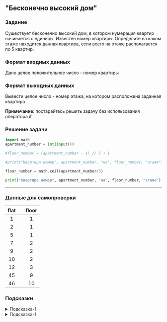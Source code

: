 ## "Бесконечно высокий дом"

### Задание

Существует бесконечно высокий дом, в котором нумерация квартир начинается с единицы. Известен номер квартиры. Определите на каком этаже находится данная квартира, если всего на этаже располагается по 5 квартир.

### Формат входных данных

Дано целое положительное число - номер квартиры

### Формат выходных данных

Вывести целое число - номер этажа, на котором расположена заданная квартира

**Примечание**: постарайтесь решить задачу без использования оператора if

### Решение задачи

```python
import math
apartment_number = int(input())

#floor_number = (apartment_number - 1) // 5 + 1

#print("Квартира номер", apartment_number, "на", floor_number, "этаже")

floor_number = math.ceil(apartment_number/5)

print("Квартира номер", apartment_number, "на", floor_number, "этаже")
```

---

### Данные для самопроверки
|   flat   | | floor    |
| :---: |---| :---: | 
|   1   |   |   1   |
|   2   |   |   1   |
|   5   |   |   1   |
|   7   |   |   2   |
|   9   |   |   2   |
|   10   |  |   2   |
|   12   |  |   3   |
|   45   |  |   9   |
|   46   |  |   10   |
### Подсказки

<details>
<summary>Подсказка-1</summary>
Нарисуйте схему дома, пропишите квартиры на первых пяти этажах. <br> 
Попробуйте найти закономерность(формулу) между номером квартиры и этажом.
</details>

<details>
<summary>Подсказка-1</summary>
Уверяю вас, задача решается теми инструментами, что мы изучили. <br>
Но! Не стесняйтесь гуглить. Если вам нужен какой-то дополнительный инструмент питона, а вы его не знаете - найдите.
</details>
